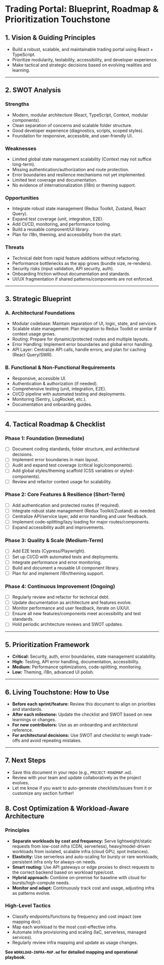 # Trading Portal: Blueprint, Roadmap & Prioritization Touchstone

## 1. Vision & Guiding Principles
- Build a robust, scalable, and maintainable trading portal using React + TypeScript.
- Prioritize modularity, testability, accessibility, and developer experience.
- Make tactical and strategic decisions based on evolving realities and learning.

---

## 2. SWOT Analysis

### Strengths
- Modern, modular architecture (React, TypeScript, Context, modular components).
- Clean separation of concerns and scalable folder structure.
- Good developer experience (diagnostics, scripts, scoped styles).
- Foundation for responsive, accessible, and user-friendly UI.

### Weaknesses
- Limited global state management scalability (Context may not suffice long-term).
- Missing authentication/authorization and route protection.
- Error boundaries and resilience mechanisms not yet implemented.
- Limited test coverage and documentation.
- No evidence of internationalization (i18n) or theming support.

### Opportunities
- Integrate robust state management (Redux Toolkit, Zustand, React Query).
- Expand test coverage (unit, integration, E2E).
- Add CI/CD, monitoring, and performance tooling.
- Build a reusable component/UI library.
- Plan for i18n, theming, and accessibility from the start.

### Threats
- Technical debt from rapid feature additions without refactoring.
- Performance bottlenecks as the app grows (bundle size, re-renders).
- Security risks (input validation, API security, auth).
- Onboarding friction without documentation and standards.
- UI/UX fragmentation if shared patterns/components are not enforced.

---

## 3. Strategic Blueprint

### A. Architectural Foundations
- Modular codebase: Maintain separation of UI, logic, state, and services.
- Scalable state management: Plan migration to Redux Toolkit or similar if context usage grows.
- Routing: Prepare for dynamic/protected routes and multiple layouts.
- Error Handling: Implement error boundaries and global error handling.
- API Layer: Centralize API calls, handle errors, and plan for caching (React Query/SWR).

### B. Functional & Non-Functional Requirements
- Responsive, accessible UI.
- Authentication & authorization (if needed).
- Comprehensive testing (unit, integration, E2E).
- CI/CD pipeline with automated testing and deployments.
- Monitoring (Sentry, LogRocket, etc.).
- Documentation and onboarding guides.

---

## 4. Tactical Roadmap & Checklist

### Phase 1: Foundation (Immediate)
- [ ] Document coding standards, folder structure, and architectural decisions.
- [ ] Implement error boundaries in main layout.
- [ ] Audit and expand test coverage (critical logic/components).
- [ ] Add global styles/theming scaffold (CSS variables or styled-components).
- [ ] Review and refactor context usage for scalability.

### Phase 2: Core Features & Resilience (Short-Term)
- [ ] Add authentication and protected routes (if required).
- [ ] Integrate robust state management (Redux Toolkit/Zustand) as needed.
- [ ] Centralize API/service layer, add error handling and user feedback.
- [ ] Implement code-splitting/lazy loading for major routes/components.
- [ ] Expand accessibility audit and improvements.

### Phase 3: Quality & Scale (Medium-Term)
- [ ] Add E2E tests (Cypress/Playwright).
- [ ] Set up CI/CD with automated tests and deployments.
- [ ] Integrate performance and error monitoring.
- [ ] Build and document a reusable UI component library.
- [ ] Plan for and implement i18n/theming support.

### Phase 4: Continuous Improvement (Ongoing)
- [ ] Regularly review and refactor for technical debt.
- [ ] Update documentation as architecture and features evolve.
- [ ] Monitor performance and user feedback, iterate on UX/UI.
- [ ] Ensure all new features/components meet accessibility and test standards.
- [ ] Hold periodic architecture reviews and SWOT updates.

---

## 5. Prioritization Framework
- **Critical:** Security, auth, error boundaries, state management scalability.
- **High:** Testing, API error handling, documentation, accessibility.
- **Medium:** Performance optimizations, code-splitting, monitoring.
- **Low:** Theming, i18n, advanced UI polish.

---

## 6. Living Touchstone: How to Use
- **Before each sprint/feature:** Review this document to align on priorities and standards.
- **After each milestone:** Update the checklist and SWOT based on new learnings or changes.
- **For new contributors:** Use as an onboarding and architectural reference.
- **For architectural decisions:** Use SWOT and checklist to weigh trade-offs and avoid repeating mistakes.

---

## 7. Next Steps
- Save this document in your repo (e.g., `PROJECT-ROADMAP.md`).
- Review with your team and update collaboratively as the project evolves.
- Let me know if you want to auto-generate checklists/issues from it or customize any section further!

## 8. Cost Optimization & Workload-Aware Architecture

### Principles
- **Separate workloads by cost and frequency:** Serve lightweight/static requests from low-cost infra (CDN, serverless), heavy/model-driven workloads from isolated, scalable infra (cloud GPU, spot instances).
- **Elasticity:** Use serverless and auto-scaling for bursty or rare workloads; persistent infra only for always-on needs.
- **Smart routing:** Use API gateways or edge proxies to direct requests to the correct backend based on workload type/cost.
- **Hybrid approach:** Combine on-premise for baseline with cloud for bursts/high-compute needs.
- **Monitor and adapt:** Continuously track cost and usage, adjusting infra as patterns evolve.

### High-Level Tactics
- Classify endpoints/functions by frequency and cost impact (see mapping doc).
- Map each workload to the most cost-effective infra.
- Automate infra provisioning and scaling (IaC, serverless, managed services).
- Regularly review infra mapping and update as usage changes.

**See `WORKLOAD-INFRA-MAP.md` for detailed mapping and operational playbook.**
